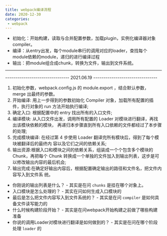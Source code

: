```yaml
---
title: webpack编译流程
date: 2020-12-30
categories:
 - webpack
---
```


- 初始化：开始构建，读取与合并配置参数，加载plugin，实例化编译器对象 compiler。
- 编译：从entry出发，每个module串行的调用对应的loader，查找每个module依赖的module，递归的进行编译过程
- 输出：把module组合成chunk，转换为文件，输出到文件系统。

***
-------------------------------- 2021.06.19 --------------------------------

1. 初始化参数，webpack.config.js 的 module.export ，结合默认参数，merge 出最终的参数。
2. 开始编译: 用上一步得到的参数初始化 Compiler 对象，加载所有配置的插件，执行对象的 run 方法开始执行编译;
3. 确定入口: 根据配置中的 entry 找出所有的入口文件;
4. 编译模块: 从入口文件出发，调用所有配置的 Loader 对模块进行翻译，再找出该模块依赖的模块，
   再递归本步骤直到所有入口依赖的文件都经过了本步骤的处理;
5. 完成模块编译: 在经过第 4 步使用 Loader 翻译完所有模块后，得到了每个模块被翻译后的最终内
   容以及它们之间的依赖关系;
6. 输出资源:根据入口和模块之间的依赖关系，组装成一个个包含多个模块的 Chunk，再把每个
   Chunk 转换成一个单独的文件加入到输出列表，这步是可以修改输出内容的最后机会;
7. 输出完成:在确定好输出内容后，根据配置确定输出的路径和文件名，把文件内容写入到文件系
   统。

* 你刚说的输出列表是什么？ - 其实是在问 `chunks` 是挂在哪个对象上。
* 入口模块是怎么处理的？ - 其实在问如何生成入口模块的
* 最后是怎么把文件内容写入到文件系统的？ - 其实是在问 `compiler` 是如何具备文件读写能力的
* 什么时候构建阶段开始？ - 其实是在问webpack开始构建之前做了哪些构建准备
* 你说的调用Loader对模块进行翻译是如何做到的？ - 其实是在问在哪个阶段处理 `loader` 的
